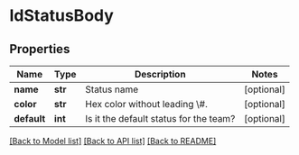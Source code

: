 # IdStatusBody

## Properties
Name | Type | Description | Notes
------------ | ------------- | ------------- | -------------
**name** | **str** | Status name | [optional] 
**color** | **str** | Hex color without leading \\#.  | [optional] 
**default** | **int** | Is it the default status for the team? | [optional] 

[[Back to Model list]](../README.md#documentation-for-models) [[Back to API list]](../README.md#documentation-for-api-endpoints) [[Back to README]](../README.md)

